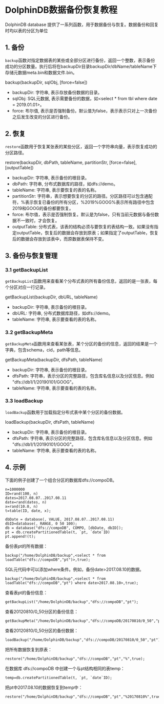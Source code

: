 # DolphinDB数据备份恢复教程

DolphinDB database 提供了一系列函数，用于数据备份与恢复。数据备份和回复时均以表的分区为单位

## 1. 备份

`backup`函数对指定数据表的某些或全部分区进行备份，返回一个整数，表示备份成功的分区数量。执行后将在backupDir目录backupDir/dbName/tableName下存储元数据meta.bin和数据文件<chunkID>.bin。

backup(backupDir, sqlObj, [force=false])

- backupDir: 字符串, 表示存放备份数据的目录。
- sqlObj: SQL元数据, 表示需要备份的数据，如<select * from tbl where date = 2019.01.01>。
- force: 布尔值, 表示是否强制备份。默认值为false，表示表示只对上一次备份之后发生改变的分区进行备份。

## 2. 恢复

`restore`函数用于恢复某张表的某些分区，返回一个字符串向量，表示恢复成功的分区路径。

restore(backupDir, dbPath, tableName, partitionStr, [force=false], [outputTable])

- backupDir: 字符串, 表示备份的根目录。
- dbPath: 字符串, 分布式数据库的路径，如dfs://demo。
- tableName: 字符串, 表示要恢复的表的名称。
- partitionStr: 字符串，表示想要恢复的分区的路径。分区路径可以包含通配符，%表示恢复已备份的所有分区，%2019%GOOG%表示所有路径中包含2019和GOOG的备份都要恢复。
- force: 布尔值，表示是否强制恢复。默认是为false，只有当前元数据与备份数据不一致时，才会恢复。
- outputTable: 分布式表，该表的结构必须与要恢复的表结构一致。如果没有指定outputTable，恢复后的数据会存放到原表；如果指定了outputTable，恢复后的数据会存放到该表中，而原数据表保持不变。

## 3. 备份与恢复管理

### 3.1 getBackupList

`getBackupList`函数用来查看某个分布式表的所有备份信息，返回的是一张表，每个分区对应一行记录。

getBackupList(backupDir, dbURL, tableName)

- backupDir: 字符串, 表示备份的根目录。
- dbURL: 字符串, 分布式数据库路径，如dfs://demo。
- tableName: 字符串, 表示要查看的表的名称。

### 3.2 getBackupMeta

`getBackupMeta`函数用来查看某张表，某个分区的备份的信息，返回的结果是一个字典，包含schema，cid，path等信息。

getBackupMeta(backupDir, dfsPath, tableName)

- backupDir: 字符串, 表示备份的根目录。
- dfsPath: 字符串，表示分区的完整路径，包含库名信息以及分区信息。例如 "dfs://db1/1/20190101/GOOG"。
- tableName: 字符串, 表示要查看的表的名称。

### 3.3 loadBackup

`loadBackup`函数用于加载指定分布式表中某个分区的备份数据。

loadBackup(backupDir, dfsPath, tableName)

- backupDir: 字符串, 表示备份的根目录。
- dfsPath: 字符串, 表示分区的完整路径，包含库名信息以及分区信息。例如 "dfs://db1/1/20190101/GOOG"。
- tableName: 字符串, 表示要查看的表的名称。

## 4. 示例

下面的例子创建了一个组合分区的数据库dfs://compoDB。

```
n=1000000
ID=rand(100, n)
dates=2017.08.07..2017.08.11
date=rand(dates, n)
x=rand(10.0, n)
t=table(ID, date, x);

dbDate = database(, VALUE, 2017.08.07..2017.08.11)
dbID=database(, RANGE, 0 50 100);
db = database("dfs://compoDB", COMPO, [dbDate, dbID]);
pt = db.createPartitionedTable(t, `pt, `date`ID)
pt.append!(t);
```

备份表pt的所有数据：

```
backup("/home/DolphinDB/backup",<select * from loadTable("dfs://compoDB","pt")>,true);
```

SQL元代码中可以添加where条件。例如，备份date>2017.08.10的数据。

```
backup("/home/DolphinDB/backup",<select * from loadTable("dfs://compoDB","pt") where date>2017.08.10>,true);
```

查看表pt的备份信息：

```
getBackupList("/home/DolphinDB/backup","dfs://compoDB","pt");
```

查看20120810/0_50分区的备份信息：

```
getBackupMeta("/home/DolphinDB/backup","dfs://compoDB/20170810/0_50","pt");
```

查看20120810/0_50分区的备份数据：

```
loadBackup("/home/DolphinDB/backup","dfs://compoDB/20170810/0_50","pt");
```

把所有数据恢复到原表：

```
restore("/home/DolphinDB/backup","dfs://compoDB","pt","%",true);
```

在数据库 dfs://compoDB 中创建一个与pt结构相同的表temp：

```
temp=db.createPartitionedTable(t, `pt, `date`ID);
```

把pt中2017.08.10的数据恢复到temp中：

```
restore("/home/DolphinDB/backup","dfs://compoDB","pt","%20170810%",true,temp);
```

